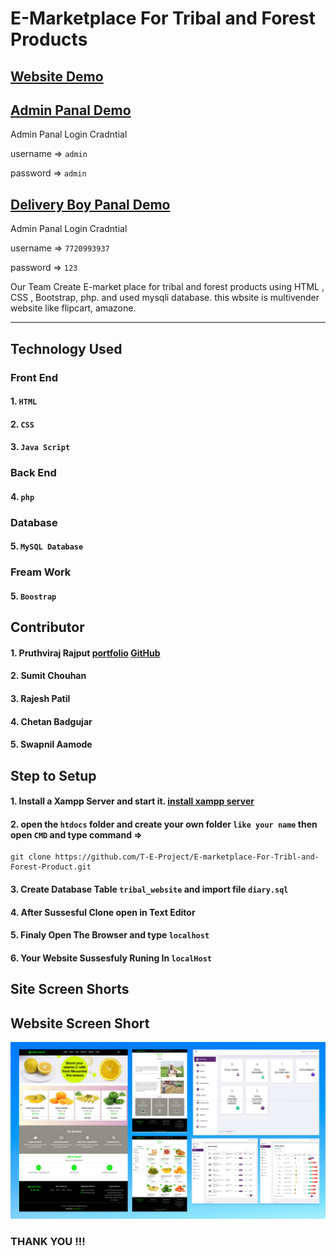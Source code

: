# E-Marketplace For Tribal and Forest Products
## [Website Demo](https://emarket.infinityfreeapp.com/)
## [Admin Panal Demo](https://emarket.infinityfreeapp.com/admin/admin_login)

Admin Panal Login Cradntial

username => `admin`

password => `admin`
    
## [Delivery Boy Panal Demo](https://emarket.infinityfreeapp.com/delivery_boy/login)
    
Admin Panal Login Cradntial

username => `7720993937`

password => `123`

Our Team Create E-market place for tribal and forest products using HTML , CSS , Bootstrap, php. and used mysqli database. this wbsite is multivender website like flipcart, amazone.

--------
## Technology Used

### Front End

#### 1. `HTML`
#### 2. `CSS` 
#### 3. `Java Script`
    
### Back End

#### 4. `php`
    
### Database  

#### 5. `MySQL Database`
   
### Fream Work  

#### 5. `Boostrap`
    
## Contributor
    
   #### 1. Pruthviraj Rajput [portfolio](https://pruthviraj-rajput-portfolio.rf.gd/) [GitHub](https://github.com/pruthvi7384)
   #### 2. Sumit Chouhan
   #### 3. Rajesh Patil
   #### 4. Chetan Badgujar 
   #### 5. Swapnil Aamode

## Step to Setup

#### 1. Install a Xampp Server and start it. [install xampp server](https://www.apachefriends.org/index.html)
#### 2. open the `htdocs` folder and create your own folder `like your name` then open `CMD` and type command =>
    git clone https://github.com/T-E-Project/E-marketplace-For-Tribl-and-Forest-Product.git
#### 3. Create Database Table `tribal_website` and import file `diary.sql`
#### 4. After Sussesful Clone open in Text Editor
#### 5. Finaly Open The Browser and type `localhost`
#### 6. Your Website Sussesfuly Runing In `localHost`

Site Screen Shorts 
-----
Website Screen Short
----

<img src="https://github.com/T-E-Project/E-marketplace-For-Tribl-and-Forest-Product/blob/master/TE.png">

### THANK YOU !!!

